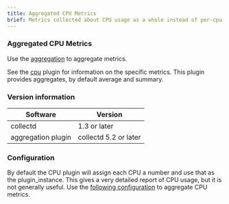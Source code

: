 ```yaml
---
title: Aggregated CPU Metrics
brief: Metrics collected about CPU usage as a whole instead of per-cpu
---
```

### Aggregated CPU Metrics

Use the [aggregation](https://collectd.org/wiki/index.php/Plugin:Aggregation) to aggregate metrics.

See the [cpu](https://github.com/signalfx/Integrations/collectd-cpu) plugin for information on the specific metrics.  This plugin provides aggregates, by default average and summary.

### Version information

| Software           | Version               |
|--------------------|-----------------------|
| collectd           |  1.3 or later         |
| aggregation plugin | collectd 5.2 or later |


### Configuration
By default the CPU plugin will assign each CPU a number and use that as the plugin_instance. This gives a very detailed report of CPU usage, but it is not generally useful. Use the [following configuration](https://github.com/signalfx/Integrations/blob/master/collectd-aggregation/10-aggregation-cpu.conf) to aggregate CPU metrics.
